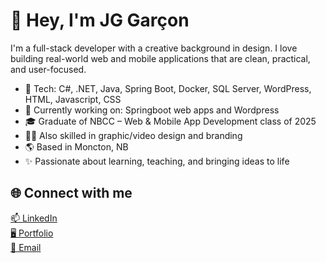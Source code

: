 # 👋 Hey, I'm JG Garçon

I'm a full-stack developer with a creative background in design. I love building real-world web and mobile applications that are clean, practical, and user-focused.

- 🔧 Tech: C#, .NET, Java, Spring Boot, Docker, SQL Server, WordPress, HTML, Javascript, CSS
- 📱 Currently working on: Springboot web apps and Wordpress
- 🎓 Graduate of NBCC – Web & Mobile App Development class of 2025
- 🧑‍🎨 Also skilled in graphic/video design and branding
- 🌎 Based in Moncton, NB
- ✨ Passionate about learning, teaching, and bringing ideas to life

## 🌐 Connect with me

[📫 LinkedIn](https://www.linkedin.com/in/jggarcon)  
[🖥️ Portfolio](https://www.jggarcon.com)  
[📧 Email](mailto:hi@jggarcon.com)

